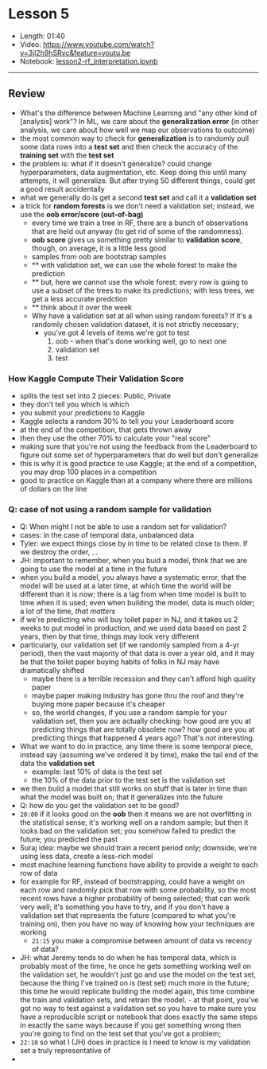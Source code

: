 # Lesson 5

- Length: 01:40  
- Video:  https://www.youtube.com/watch?v=3jl2h9hSRvc&feature=youtu.be
- Notebook:  [lesson2-rf_interpretation.ipynb](https://github.com/fastai/fastai/blob/master/courses/ml1/lesson2-rf_interpretation.ipynb)  

---
## Review
- What's the difference between Machine Learning and "any other kind of [analysis] work"?  In ML, we care about the **generalization error** (in other analysis, we care about how well we map our observations to outcome)
- the most common way to check for **generalization** is to randomly pull some data rows into a **test set** and then check the accuracy of the **training set** with the **test set**
- the problem is: what if it doesn't generalize?  could change hyperparameters, data augmentation, etc.  Keep doing this until many attempts, it will generalize.  But after trying 50 different things, could get a good result accidentally
- what we generally do is get a second **test set** and call it a **validation set**
- a trick for **random forests** is we don't need a validation set; instead, we use the **oob error/score (out-of-bag)**
  - every time we train a tree in RF, there are a bunch of observations that are held out anyway (to get rid of some of the randomness).  
  - **oob score** gives us something pretty similar to **validation score**, though, on average, it is a little less good
  - samples from oob are bootstrap samples
  - ** with validation set, we can use the whole forest to make the prediction
  - ** but, here we cannot use the whole forest; every row is going to use a subset of the trees to make its predictions; with less trees, we get a less accurate predction 
  - ** think about it over the week
  - Why have a validation set at all when using random forests?  If it's a randomly chosen validation dataset, it is not strictly necessary; 
    - you've got 4 levels of items we're got to test
      1.  oob - when that's done working well, go to next one
      2.  validation set
      3.  test
      
### How Kaggle Compute Their Validation Score
- splits the test set into 2 pieces:  Public, Private
- they don't tell you which is which
- you submit your predictions to Kaggle
- Kaggle selects a random 30% to tell you your Leaderboard score
- at the end of the competition, that gets thrown away
- then they use the other 70% to calculate your "real score"
- making sure that you're not using the feedback from the Leaderboard to figure out some set of hyperparameters that do well but don't generalize
- this is why it is good practice to use Kaggle; at the end of a competition, you may drop 100 places in a competition
- good to practice on Kaggle than at a company where there are millions of dollars on the line

### Q:  case of not using a random sample for validation
- Q:  When might I not be able to use a random set for validation?
- cases:  in the case of temporal data, unbalanced data
- Tyler:  we expect things close by in time to be related close to them.  If we destroy the order, ...
- JH:  important to remember, when you buid a model, think that we are going to use the model at a time in the future
- when you build a model, you always have a systematic error, that the model will be used at a later time, at which time the world will be different than it is now; there is a lag from when time model is built to time when it is used; even when building the model, data is much older; a lot of the time, _that matters_
- if we're predicting who will buy toilet paper in NJ, and it takes us 2 weeks to put model in production, and we used data based on past 2 years, then by that time, things may look very different
- particularly, our validation set (if we randomly sampled from a 4-yr period), then the vast majority of that data is over a year old, and it may be that the toilet paper buying habits of folks in NJ may have dramatically shifted
  - maybe there is a terrible recession and they can't afford high quality paper
  - maybe paper making industry has gone thru the roof and they're buying more paper because it's cheaper
  - so, the world changes, if you use a random sample for your validation set, then you are actually checking:  how good are you at predicting things that are totally obsolete now?  how good are you at predicting things that happened 4 years ago?  That's _not_ interesting.
- What we want to do in practice, any time there is some temporal piece, instead say (assuming we've ordered it by time), make the tail end of the data the **validation set**
  - example: last 10% of data is the test set
  - the 10% of the data prior to the test set is the validation set
- we then build a model that still works on stuff that is later in time than what the model was built on; that it generalizes into the future
- Q:  how do you get the validation set to be good?
- `20:00` if it looks good on the **oob** then it means we are not overfitting in the statistical sense; it's working well on a random sample; but then it looks bad on the validation set; you somehow failed to predict the future; you predicted the past
- Suraj idea: maybe we should train a recent period only; downside, we're using less data, create a less-rich model
- most machine learning functions have ability to provide a weight to each row of data
- for example for RF, instead of bootstrapping, could have a weight on each row and randomly pick that row with some probability, so the most recent rows have a higher probability of being selected; that can work very well; it's something you have to try, and if you don't have a validation set that represents the future (compared to what you're training on), then you have no way of knowing how your techniques are working
  - `21:15` you make a compromise between amount of data vs recency of data?
- JH:  what Jeremy tends to do when he has temporal data, which is probably most of the time, he once he gets something working well on the validation set, he wouldn't just go and use the model on the test set, because the thing I've trained on is (test set) much more in the future; this time he would replicate building the model again, this time combine the train and validation sets, and retrain the model. - at that point, you've got no way to test against a validation set so you have to make sure you have a reproducible script or notebook that does exactly the same steps in exactly the same ways because if you get something wrong then you're going to find on the test set that you've got a problem; 
- `22:10` so what I (JH) does in practice is I need to know is my validation set a truly representative of 
- 



